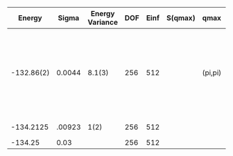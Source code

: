 | Energy     | Sigma  | Energy Variance | DOF | Einf | S(qmax) | qmax    | Method                                                       | Reference |
|------------|--------|-----------------|-----|------|---------|---------|--------------------------------------------------------------|-----------|
| -132.86(2) | 0.0044 | 8.1(3)          | 256 | 512  |         | (pi,pi) | mVMC with SU(2) and momentum projections (gamma point) + RBM + Lanczos, (U=8) | TODO: ask Michael |
| -134.2125  | .00923 | 1(2)            | 256 | 512  |         |         | VAFQMC                                                       | TODO: This is from Sorella and this is not public git-scm.sissa.it:TurboLattice/HST_AAD/example/16x16/U8/muf4/pbcapbc/b4n |
| -134.25    | 0.03   |                 | 256 | 512  |         |         | AFQMC                                                        | [paper](https://journals.aps.org/prb/abstract/10.1103/PhysRevB.94.085103) |
